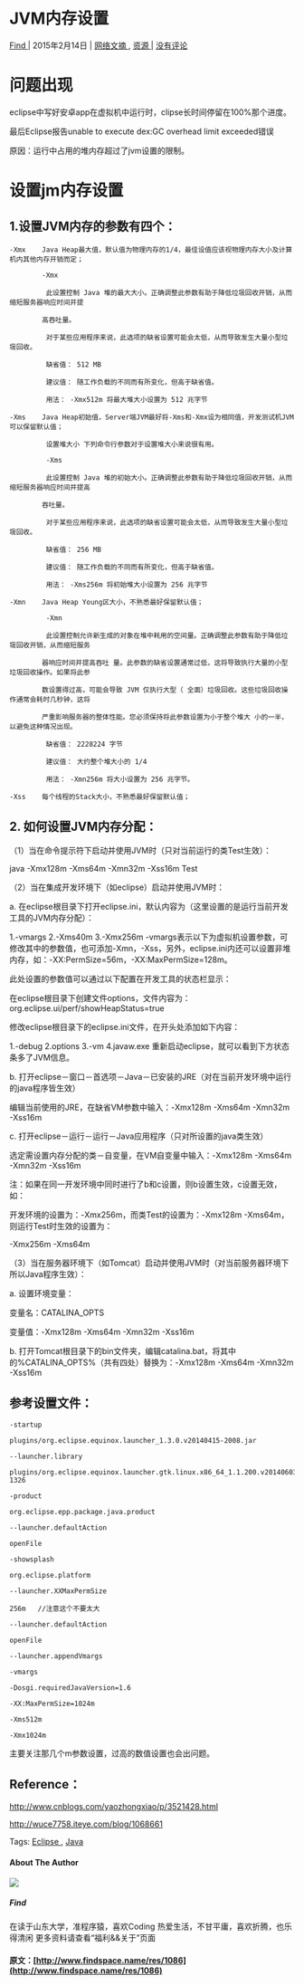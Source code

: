 #  JVM内存设置 

[ Find ](http://www.findspace.name/author/find) |  2015年2月14日  |  [ 网络文摘 ](http://www.findspace.name/category/res/fromweb) , [ 资源 ](http://www.findspace.name/category/res) |  [ 没有评论  ](http://www.findspace.name/res/1086#comments)

#  问题出现 

eclipse中写好安卓app在虚拟机中运行时，clipse长时间停留在100%那个进度。 

最后Eclipse报告unable to execute dex:GC overhead limit exceeded错误 

原因：运行中占用的堆内存超过了jvm设置的限制。 

#  设置jm内存设置 

##  1.设置JVM内存的参数有四个： 
    
    
    -Xmx    Java Heap最大值，默认值为物理内存的1/4，最佳设值应该视物理内存大小及计算机内其他内存开销而定；
            -Xmx 
             此设置控制 Java 堆的最大大小。正确调整此参数有助于降低垃圾回收开销，从而缩短服务器响应时间并提
            高吞吐量。
             对于某些应用程序来说，此选项的缺省设置可能会太低，从而导致发生大量小型垃圾回收。
             缺省值： 512 MB 
             建议值： 随工作负载的不同而有所变化，但高于缺省值。 
             用法： -Xmx512m 将最大堆大小设置为 512 兆字节
    -Xms    Java Heap初始值，Server端JVM最好将-Xms和-Xmx设为相同值，开发测试机JVM可以保留默认值；
             设置堆大小 下列命令行参数对于设置堆大小来说很有用。 
             -Xms 
             此设置控制 Java 堆的初始大小。正确调整此参数有助于降低垃圾回收开销，从而缩短服务器响应时间并提高
            吞吐量。
             对于某些应用程序来说，此选项的缺省设置可能会太低，从而导致发生大量小型垃圾回收。
             缺省值： 256 MB 
             建议值： 随工作负载的不同而有所变化，但高于缺省值。 
             用法： -Xms256m 将初始堆大小设置为 256 兆字节
    -Xmn    Java Heap Young区大小，不熟悉最好保留默认值；
             -Xmn 
             此设置控制允许新生成的对象在堆中耗用的空间量。正确调整此参数有助于降低垃圾回收开销，从而缩短服务
            器响应时间并提高吞吐 量。此参数的缺省设置通常过低，这将导致执行大量的小型垃圾回收操作。如果将此参
            数设置得过高，可能会导致 JVM 仅执行大型（ 全面）垃圾回收。这些垃圾回收操作通常会耗时几秒钟，这将
            严重影响服务器的整体性能。您必须保持将此参数设置为小于整个堆大 小的一半，以避免这种情况出现。
             缺省值： 2228224 字节 
             建议值： 大约整个堆大小的 1/4 
             用法： -Xmn256m 将大小设置为 256 兆字节。  
    -Xss    每个线程的Stack大小，不熟悉最好保留默认值；
    

##  2\. 如何设置JVM内存分配： 

（1）当在命令提示符下启动并使用JVM时（只对当前运行的类Test生效）： 

java -Xmx128m -Xms64m -Xmn32m -Xss16m Test 

（2）当在集成开发环境下（如eclipse）启动并使用JVM时： 

a. 在eclipse根目录下打开eclipse.ini，默认内容为（这里设置的是运行当前开发工具的JVM内存分配）： 

1.-vmargs 2.-Xms40m 3.-Xmx256m -vmargs表示以下为虚拟机设置参数，可修改其中的参数值，也可添加-Xmn，-Xss，另外，eclipse.ini内还可以设置非堆内存，如：-XX:PermSize=56m，-XX:MaxPermSize=128m。 

此处设置的参数值可以通过以下配置在开发工具的状态栏显示： 

在eclipse根目录下创建文件options，文件内容为：org.eclipse.ui/perf/showHeapStatus=true 

修改eclipse根目录下的eclipse.ini文件，在开头处添加如下内容： 

1.-debug 2.options 3.-vm 4.javaw.exe 重新启动eclipse，就可以看到下方状态条多了JVM信息。 

b. 打开eclipse－窗口－首选项－Java－已安装的JRE（对在当前开发环境中运行的java程序皆生效） 

编辑当前使用的JRE，在缺省VM参数中输入：-Xmx128m -Xms64m -Xmn32m -Xss16m 

c. 打开eclipse－运行－运行－Java应用程序（只对所设置的java类生效） 

选定需设置内存分配的类－自变量，在VM自变量中输入：-Xmx128m -Xms64m -Xmn32m -Xss16m 

注：如果在同一开发环境中同时进行了b和c设置，则b设置生效，c设置无效，如： 

开发环境的设置为：-Xmx256m，而类Test的设置为：-Xmx128m -Xms64m，则运行Test时生效的设置为： 

-Xmx256m -Xms64m 

（3）当在服务器环境下（如Tomcat）启动并使用JVM时（对当前服务器环境下所以Java程序生效）： 

a. 设置环境变量： 

变量名：CATALINA_OPTS 

变量值：-Xmx128m -Xms64m -Xmn32m -Xss16m 

b. 打开Tomcat根目录下的bin文件夹，编辑catalina.bat，将其中的%CATALINA_OPTS%（共有四处）替换为：-Xmx128m -Xms64m -Xmn32m -Xss16m 

##  参考设置文件： 
    
    
    -startup
    plugins/org.eclipse.equinox.launcher_1.3.0.v20140415-2008.jar
    --launcher.library
    plugins/org.eclipse.equinox.launcher.gtk.linux.x86_64_1.1.200.v20140603-1326
    -product
    org.eclipse.epp.package.java.product
    --launcher.defaultAction
    openFile
    -showsplash
    org.eclipse.platform
    --launcher.XXMaxPermSize
    256m   //注意这个不要太大
    --launcher.defaultAction
    openFile
    --launcher.appendVmargs
    -vmargs
    -Dosgi.requiredJavaVersion=1.6
    -XX:MaxPermSize=1024m
    -Xms512m
    -Xmx1024m
    

主要关注那几个m参数设置，过高的数值设置也会出问题。 

##  Reference： 

[ http://www.cnblogs.com/yaozhongxiao/p/3521428.html ](http://www.cnblogs.com/yaozhongxiao/p/3521428.html)

[ http://wuce7758.iteye.com/blog/1068661 ](http://wuce7758.iteye.com/blog/1068661)

Tags:  [ Eclipse ](http://www.findspace.name/tag/eclipse) , [ Java ](http://www.findspace.name/tag/java)

####  About The Author 

![](http://bcs.duapp.com/findspace//blog/201502//gravatar.png)

#####  Find 

在读于山东大学，准程序猿，喜欢Coding 热爱生活，不甘平庸，喜欢折腾，也乐得清闲 更多资料请查看“福利&&关于”页面 
#### 原文：[http://www.findspace.name/res/1086](http://www.findspace.name/res/1086)